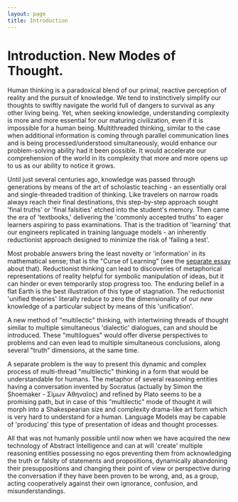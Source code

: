 ```yaml
---
layout: page
title: Introduction
---
```

# Introduction. New Modes of Thought.
Human thinking is a paradoxical blend of our primal, reactive perception of reality and the pursuit of knowledge. We tend to instinctively simplify our thoughts to swiftly navigate the world full of dangers to survival as any other living being. Yet, when seeking knowledge, understanding complexity is more and more essential for our maturing civilization, even if it is impossible for a human being. Multithreaded thinking, similar to the case when additional information is coming through parallel communication lines and is being processed/understood simultaneously, would enhance our problem-solving ability had it been possible. It would accelerate our comprehension of the world in its complexity that more and more opens up to us as our ability to notice it grows.

Until just several centuries ago, knowledge was passed through generations by means of the art of scholastic teaching - an essentially oral and single-threaded tradition of thinking. Like travelers on narrow roads always reach their final destinations, this step-by-step approach sought 'final truths' or 'final falsities' etched into the student's memory. Then came the era of 'textbooks,' delivering the 'commonly accepted truths' to eager learners aspiring to pass examinations. That is the tradition of 'learning' that our engineers replicated in training language models - an inherently reductionist approach designed to minimize the risk of 'failing a test'.

Most probable answers bring the least novelty or 'information' in its mathematical sense; that is the "Curse of Learning" (see the [separate essay](https://github.com/curse-of-learning) about that). Reductionist thinking can lead to discoveries of metaphorical representations of reality helpful for symbolic manipulation of ideas, but it can hinder or even temporarily stop progress too. The enduring belief in a flat Earth is the best illustration of this type of stagnation. The reductionist 'unified theories' literally reduce to zero the dimensionality of our _new_ knowledge of a particular subject by means of this 'unification'.

A new method of "multilectic" thinking, with intertwining threads of thought similar to multiple simultaneous 'dialectic' dialogues, can and should be introduced. These "multilogues" would offer diverse perspectives to problems and can even lead to multiple simultaneous conclusions, along several "truth" dimensions, at the same time.

A separate problem is the way to present this dynamic and complex process of multi-thread "multilectic" thinking in a form that would be understandable for humans. The metaphor of several reasoning entities having a conversation invented by Socratus (actually by Simon the Shoemaker - Σίμων Ἀθηναῖος) and refined by Plato seems to be a promising path, but in case of this "multilectic" mode of thought it will morph into a Shakespearian size and complexity drama-like art form which is very hard to understand for a human. Language Models may be capable of 'producing' this type of presentation of ideas and thought processes.

All that was not humanly possible until now when we have acquired the new technology of Abstract Intelligence and can at will 'create' multiple reasoning entities possessing no egos preventing them from acknowledging the truth or falsity of statements and propositions, dynamically abandoning their presuppositions and changing their point of view or perspective during the conversation if they have been proven to be wrong, and, as a group, acting cooperatively against their own ignorance, confusion, and misunderstandings.
